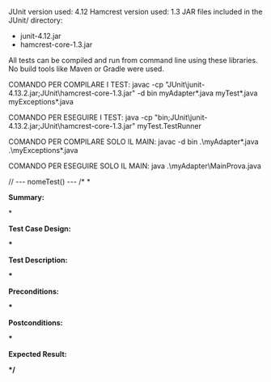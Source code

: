 JUnit version used: 4.12
Hamcrest version used: 1.3
JAR files included in the JUnit/ directory:
- junit-4.12.jar
- hamcrest-core-1.3.jar

All tests can be compiled and run from command line using these libraries.
No build tools like Maven or Gradle were used.


COMANDO PER COMPILARE I TEST:
javac -cp "JUnit\junit-4.13.2.jar;JUnit\hamcrest-core-1.3.jar" -d bin myAdapter\*.java myTest\*.java myExceptions\*.java

COMANDO PER ESEGUIRE I TEST:
java -cp "bin;JUnit\junit-4.13.2.jar;JUnit\hamcrest-core-1.3.jar" myTest.TestRunner

COMANDO PER COMPILARE SOLO IL MAIN:
javac -d bin .\myAdapter\*.java .\myExceptions\*.java

COMANDO PER ESEGUIRE SOLO IL MAIN:
java .\myAdapter\MainProva.java

// --- nomeTest() ---
    /*
     * <p><b>Summary:</b> <p>
     * <p><b>Test Case Design:<b> <p>
     * <p><b>Test Description:<b> <p>
     * <p><b>Preconditions:<b> <p>
     * <p><b>Postconditions:<b> <p>
     * <p><b>Expected Result:<b> <p>
     */